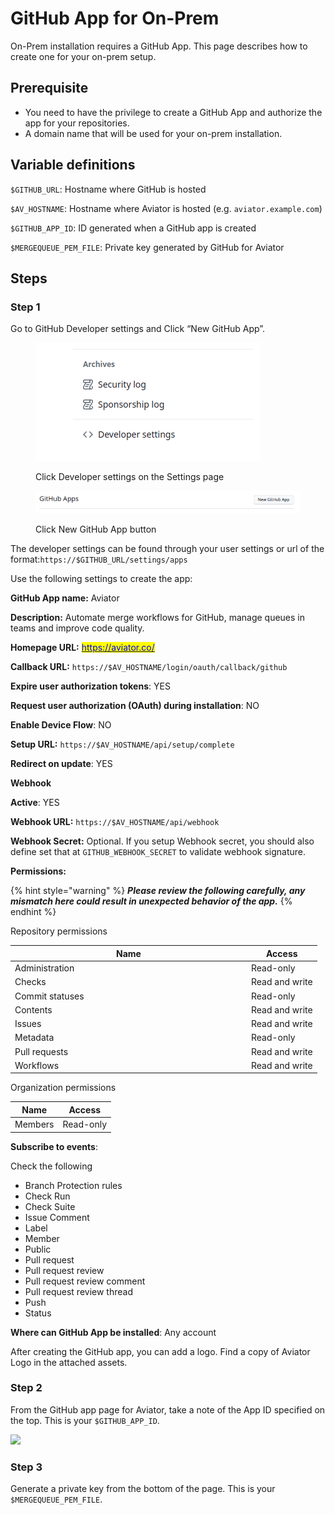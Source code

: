 # GitHub App for On-Prem

On-Prem installation requires a GitHub App. This page describes how to create one for your on-prem setup.

## Prerequisite

* You need to have the privilege to create a GitHub App and authorize the app for your repositories.
* A domain name that will be used for your on-prem installation.

## Variable definitions

`$GITHUB_URL`: Hostname where GitHub is hosted

`$AV_HOSTNAME`: Hostname where Aviator is hosted (e.g. `aviator.example.com`)

`$GITHUB_APP_ID`: ID generated when a GitHub app is created

`$MERGEQUEUE_PEM_FILE`: Private key generated by GitHub for Aviator

## Steps

### Step 1

Go to GitHub Developer settings and Click “New GitHub App”.

<figure><img src="../../.gitbook/assets/image (1).png" alt=""><figcaption><p>Click Developer settings on the Settings page</p></figcaption></figure>

<figure><img src="../../.gitbook/assets/image (1) (1).png" alt=""><figcaption><p>Click New GitHub App button</p></figcaption></figure>

The developer settings can be found through your user settings or url of the format:`https://$GITHUB_URL/settings/apps`

Use the following settings to create the app:

**GitHub App name:** Aviator

**Description:** Automate merge workflows for GitHub, manage queues in teams and improve code quality.

**Homepage URL:** [<mark style="color:blue;">https://aviator.co/</mark>](https://aviator.co/)

**Callback URL:** `https://$AV_HOSTNAME/login/oauth/callback/github`

**Expire user authorization tokens**: YES

**Request user authorization (OAuth) during installation**: NO

**Enable Device Flow**: NO

**Setup URL:** `https://$AV_HOSTNAME/api/setup/complete`

**Redirect on update**: YES

**Webhook**

**Active**: YES

**Webhook URL:** `https://$AV_HOSTNAME/api/webhook`

**Webhook Secret:** Optional. If you setup Webhook secret, you should also define set that at `GITHUB_WEBHOOK_SECRET` to validate webhook signature.

**Permissions:**

{% hint style="warning" %}
_**Please review the following carefully, any mismatch here could result in unexpected behavior of the app.**_
{% endhint %}

Repository permissions

<table><thead><tr><th width="364">Name</th><th>Access</th></tr></thead><tbody><tr><td>Administration</td><td>Read-only</td></tr><tr><td>Checks</td><td>Read and write</td></tr><tr><td>Commit statuses</td><td>Read-only</td></tr><tr><td>Contents</td><td>Read and write</td></tr><tr><td>Issues</td><td>Read and write</td></tr><tr><td>Metadata</td><td>Read-only</td></tr><tr><td>Pull requests</td><td>Read and write</td></tr><tr><td>Workflows</td><td>Read and write</td></tr></tbody></table>

Organization permissions

| Name    | Access    |
| ------- | --------- |
| Members | Read-only |

**Subscribe to events**:

Check the following

* Branch Protection rules
* Check Run
* Check Suite
* Issue Comment
* Label
* Member
* Public
* Pull request
* Pull request review
* Pull request review comment
* Pull request review thread
* Push
* Status

**Where can GitHub App be installed**: Any account

After creating the GitHub app, you can add a logo. Find a copy of Aviator Logo in the attached assets.

### Step 2

From the GitHub app page for Aviator, take a note of the App ID specified on the top. This is your `$GITHUB_APP_ID`.

![](../../.gitbook/assets/screenshot.png)

### Step 3

Generate a private key from the bottom of the page. This is your `$MERGEQUEUE_PEM_FILE`.
